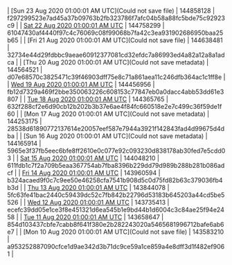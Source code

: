 | [Sun 23 Aug 2020 01:00:01 AM UTC](Could not save file) | 144858128 | f297299523e7ad45a37b09763b2fb323786f7afc04b58a88fc5bde75c92923c9 | 
| [Sat 22 Aug 2020 01:00:01 AM UTC]() | 144758299 | 61047430af4440f97c4c76069c08f99068b7fa42c3ea931902686950baa25b65 | 
| [Fri 21 Aug 2020 01:00:01 AM UTC](Could not save file) | 144638481 | 32734e44d29fdbbc9aeae60912377081cd32efdc7a86993ed4a82a12a8a1adca | 
| [Thu 20 Aug 2020 01:00:01 AM UTC](Could not save metadata) | 144564521 | d07e68570c3825471c39f46903dff75e8c71a861aea11c246dfb364ac1c1ff8e | 
| [Wed 19 Aug 2020 01:00:01 AM UTC]() | 144456956 | fb12d7329a469f2bbe350063226c608153c77847eb0a0dacc4abb53dd61e3807 | 
| [Tue 18 Aug 2020 01:00:01 AM UTC]() | 144365765 | 632f288cf2e6d90cb12b202b3b37e6ae4f84fc660518e2e7c499c36f59de1f60 | 
| [Mon 17 Aug 2020 01:00:01 AM UTC](Could not save metadata) | 144253175 | 28538d61890772137614e20057eef587e7944a3921f142843fad4d99675d4dba | 
| [Sun 16 Aug 2020 01:00:01 AM UTC](Could not save metadata) | 144165914 | 5965e3f37fb5eec6bfe8ff2610e0c077e92c093230d838178ab30fed7e5cdd03 | 
| [Sat 15 Aug 2020 01:00:01 AM UTC]() | 144048210 | 611fdb1c7f2a709b5eaa367754ab7fba8396b229dd79d989b288b281b086adcf | 
| [Fri 14 Aug 2020 01:00:01 AM UTC]() | 143960594 | b324acaed9f0c7c9ee50e46258cfa7541b908d5c0d75fd82b63c379036fb4b3d | 
| [Thu 13 Aug 2020 01:00:01 AM UTC]() | 143844078 | 5fc63fe41bac2440c59439dc52c7fb842b22796d53183b645203a44cd5be5526 | 
| [Wed 12 Aug 2020 01:00:01 AM UTC]() | 143735413 | ecefc39dd05e1ce3f8e451321d6ea545b1e9bd44b1d6004c3c84ae25f94e2458 | 
| [Tue 11 Aug 2020 01:00:01 AM UTC]() | 143658647 | 854d103437cbfe7cabb8f641f380e2b282243020a5465681996712bafe6ab6e7 | 
| [Mon 10 Aug 2020 01:00:01 AM UTC](Could not save file) | 143583210 | a953252887090cfce1d9ae342d3b71dc9ce59a1ce859a4e8dff3d1f482ef9061 | 
